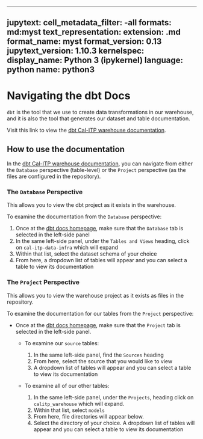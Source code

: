 ______________________________________________________________________

## jupytext: cell_metadata_filter: -all formats: md:myst text_representation: extension: .md format_name: myst format_version: 0.13 jupytext_version: 1.10.3 kernelspec: display_name: Python 3 (ipykernel) language: python name: python3

# Navigating the dbt Docs

`dbt` is the tool that we use to create data transformations in our warehouse, and it is also the tool that generates our dataset and table documentation.

Visit this link to view the [dbt Cal-ITP warehouse documentation](https://dbt-docs.calitp.org/#%21/overview).

## How to use the documentation

In the [dbt Cal-ITP warehouse documentation](https://dbt-docs.calitp.org/#%21/overview), you can navigate from either the `Database` perspective (table-level) or the `Project` perspective (as the files are configured in the repository).

### The `Database` Perspective

This allows you to view the dbt project as it exists in the warehouse.

To examine the documentation from the `Database` perspective:

1. Once at the [dbt docs homepage](https://dbt-docs.calitp.org/#%21/overview), make sure that the `Database` tab is selected in the left-side panel
1. In the same left-side panel, under the `Tables and Views` heading, click on `cal-itp-data-infra` which will expand
1. Within that list, select the dataset schema of your choice
1. From here, a dropdown list of tables will appear and you can select a table to view its documentation

### The `Project` Perspective

This allows you to view the warehouse project as it exists as files in the repository.

To examine the documentation for our tables from the `Project` perspective:

- Once at the [dbt docs homepage](https://dbt-docs.calitp.org/#%21/overview), make sure that the `Project` tab is selected in the left-side panel.
  - To examine our `source` tables:

    1. In the same left-side panel, find the `Sources` heading
    1. From here, select the source that you would like to view
    1. A dropdown list of tables will appear and you can select a table to view its documentation

  - To examine all of our other tables:

    1. In the same left-side panel, under the `Projects`, heading click on `calitp_warehouse` which will expand.
    1. Within that list, select `models`
    1. From here, file directories will appear below.
    1. Select the directory of your choice. A dropdown list of tables will appear and you can select a table to view its documentation
